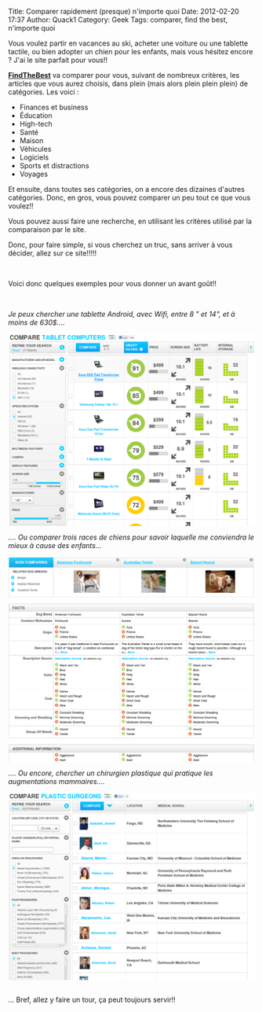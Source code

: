 Title: Comparer rapidement (presque) n'importe quoi
Date: 2012-02-20 17:37
Author: Quack1
Category: Geek
Tags: comparer, find the best, n'importe quoi

Vous voulez partir en vacances au ski, acheter une voiture ou une
tablette tactile, ou bien adopter un chien pour les enfants, mais vous
hésitez encore ? J'ai le site parfait pour vous!!

**[FindTheBest][]**
va comparer pour vous, suivant de nombreux critères, les articles que
vous aurez choisis, dans plein (mais alors plein plein plein) de
catégories. Les voici :

-   Finances et business
-   Éducation
-   High-tech
-   Santé
-   Maison
-   Véhicules
-   Logiciels
-   Sports et distractions
-   Voyages

</p>
Et ensuite, dans toutes ses catégories, on a encore des dizaines
d'autres catégories. Donc, en gros, vous pouvez comparer un peu tout ce
que vous voulez!!

Vous pouvez aussi faire une recherche, en utilisant les critères utilisé
par la comparaison par le site.

Donc, pour faire simple, si vous cherchez un truc, sans arriver à vous
décider, allez sur ce site!!!!!

 

Voici donc quelques exemples pour vous donner un avant goût!!

 

*Je peux chercher une tablette Android, avec Wifi, entre 8 " et 14", et
à moins de 630\$....*

<a href="static/upload/findTheBest_tablettes.png"><img src="upload/findTheBest_tablettes.png" width="600" align="center" /></a>

*.... Ou comparer trois races de chiens pour savoir laquelle me
conviendra le mieux à cause des enfants...*

<a href="static/upload/findTheBest_chiens.png"><img src="upload/findTheBest_chiens.png" width="600" align="center" /></a>

*.... Ou encore, chercher un chirurgien plastique qui pratique les
augmentations mammaires....*

<a href="static/upload/findTheBest_chirurgiens.png"><img src="upload/findTheBest_chirurgiens.png" width="600" align="center" /></a> 

... Bref, allez y faire un tour, ça peut toujours servir!!

  [FindTheBest]: http://www.findthebest.com/ "http://www.findthebest.com/"
